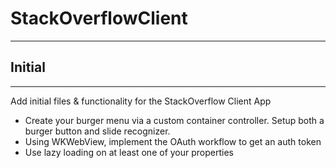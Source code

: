 # StackOverflowClient
---------------------

## Initial
----------
Add initial files & functionality for the StackOverflow Client App

* Create your burger menu via a custom container controller. Setup both a burger button and slide recognizer.
* Using WKWebView, implement the OAuth workflow to get an auth token
* Use lazy loading on at least one of your properties
